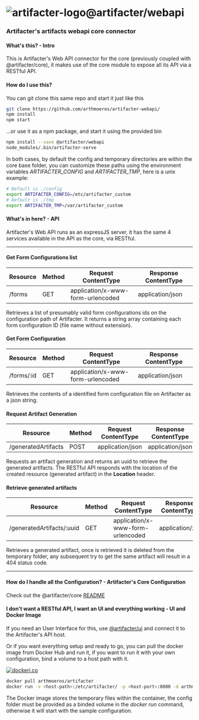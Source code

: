 # ![artifacter-logo](https://raw.githubusercontent.com/arthmoeros/artifacter-ui/master/src/assets/img/rsz_artifacter-logo.png)@artifacter/webapi

### Artifacter's artifacts webapi core connector

<!--### Checkout Github's parsed README for a better visualization! -> https://github.com/arthmoeros/artifacter-webapi-->

#### What's this? - Intro
This is Artifacter's Web API connector for the core (previously coupled with @artifacter/core), it makes use of the core module to expose all its API via a RESTful API.

#### How do I use this?
You can git clone this same repo and start it just like this
```bash
git clone https://github.com/arthmoeros/artifacter-webapi/
npm install
npm start
```

...or use it as a npm package, and start it using the provided bin
```bash
npm install --save @artifacter/webapi
node_modules/.bin/artifacter-serve
```

In both cases, by default the config and temporary directories are within the core base folder, you can customize these paths using the environment variables *ARTIFACTER_CONFIG* and *ARTIFACTER_TMP*, here is a unix example:

```bash
# Default is ./config
export ARTIFACTER_CONFIG=/etc/artifacter_custom
# Default is ./tmp
export ARTIFACTER_TMP=/var/artifacter_custom
```

#### What's in here? - API
Artifacter's Web API runs as an expressJS server, it has the same 4 services available in the API as the core, via RESTful.

---------------------------------
#### Get Form Configurations list

Resource | Method | Request ContentType   |    Response ContentType
-------- | ------ | --------------------- | -----------------------
/forms | GET | application/x-www-form-urlencoded | application/json

Retrieves a list of presumably valid form configurations ids on the configuration path of Artifacter. It returns a string array containing each form configuration ID (file name without extension).

#### Get Form Configuration

Resource | Method | Request ContentType   |    Response ContentType
-------- | ------ | --------------------- | -----------------------
/forms/:id | GET | application/x-www-form-urlencoded | application/json

Retrieves the contents of a identified form configuration file on Artifacter as a json string.

#### Request Artifact Generation

Resource | Method | Request ContentType   |    Response ContentType
-------- | ------ | --------------------- | -----------------------
/generatedArtifacts | POST | application/json | application/json

Requests an artifact generation and returns an uuid to retrieve the generated artifacts. The RESTful API responds with the location of the created resource (generated artifact) in the **Location** header.

#### Retrieve generated artifacts

Resource | Method | Request ContentType   |    Response ContentType
-------- | ------ | --------------------- | -----------------------
/generatedArtifacts/:uuid | GET | application/x-www-form-urlencoded | application/zip

Retrieves a generated artifact, once is retrieved it is deleted from the temporary folder, any subsequent try to get the same artifact will result in a 404 status code.

---------------------------------
#### How do I handle all the Configuration? - Artifacter's Core Configuration
Check out the @artifacter/core [README](https://github.com/arthmoeros/artifacter-core#how-do-i-make-a-form-configuration---form-configuration-schema)

#### I don't want a RESTful API, I want an UI and everything working - UI and Docker Image
If you need an User Interface for this, use [@artifacter/ui](https://github.com/arthmoeros/artifacter-ui) and connect it to the Artifacter's API host.

Or if you want everything setup and ready to go, you can pull the docker image from Docker Hub and run it, if you want to run it with your own configuration, bind a volume to a host path with it.

[![dockeri.co](http://dockeri.co/image/arthmoeros/artifacter)](https://hub.docker.com/r/arthmoeros/artifacter/)

```bash
docker pull arthmoeros/artifacter
docker run -v <host-path>:/etc/artifacter/ -p <host-port>:8080 -d arthmoeros/artifacter
```

The Docker image stores the temporary files within the container, the config folder must be provided as a binded volume in the *docker run* command, otherwise it will start with the sample configuration.
